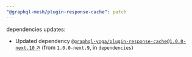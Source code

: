 ```yaml
---
"@graphql-mesh/plugin-response-cache": patch
---
```

dependencies updates:
  - Updated dependency [`@graphql-yoga/plugin-response-cache@1.0.0-next.10` ↗︎](https://www.npmjs.com/package/@graphql-yoga/plugin-response-cache/v/1.0.0) (from `1.0.0-next.9`, in `dependencies`)
